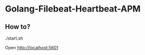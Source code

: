 # Golang-Filebeat-Heartbeat-APM

## How to?

./start.sh

Open [http://localhost:5601](http://localhost:5601/)

